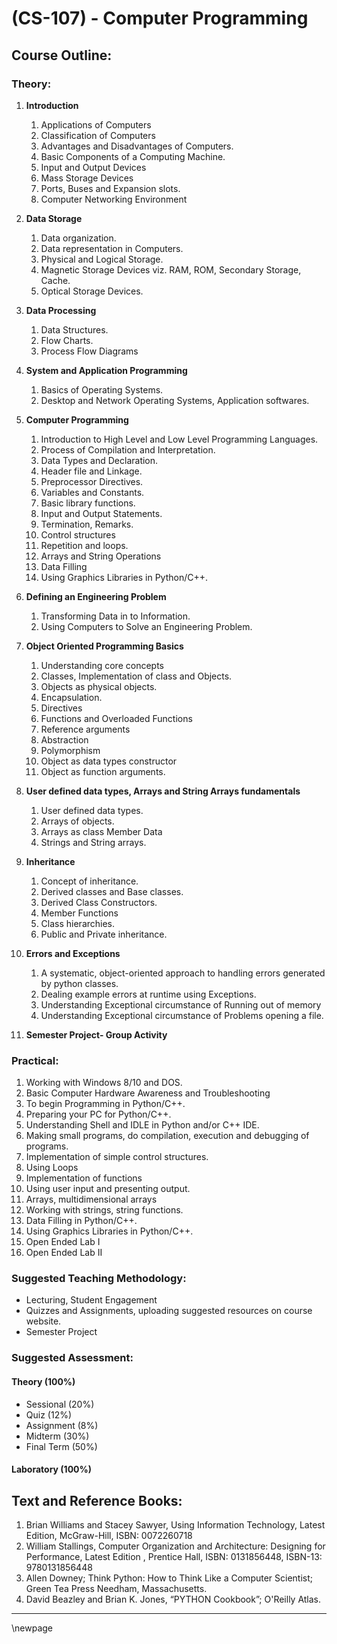 # **(CS-107) - Computer Programming**

## **Course Outline:**
### **Theory:**
1. **Introduction**
   1. Applications of Computers
   1. Classification of Computers
   1. Advantages and Disadvantages of Computers.
   1. Basic Components of a Computing Machine.
   1. Input and Output Devices
   1. Mass Storage Devices
   1. Ports, Buses and Expansion slots.
   1. Computer Networking Environment
1. **Data Storage**
   1. Data organization.
   1. Data representation in Computers.
   1. Physical and Logical Storage.
   1. Magnetic Storage Devices viz. RAM, ROM, Secondary Storage, Cache.
   1. Optical Storage Devices.
1. **Data Processing**
   1. Data Structures.
   1. Flow Charts.
   1. Process Flow Diagrams
1. **System and Application Programming**
   1. Basics of Operating Systems.
   1. Desktop and Network Operating Systems, Application softwares.
1. **Computer Programming**
   1. Introduction to High Level and Low Level Programming Languages.
   1. Process of Compilation and Interpretation.
   1. Data Types and Declaration.
   1. Header file and Linkage.
   1. Preprocessor Directives.
   1. Variables and Constants.
   1. Basic library functions.
   1. Input and Output Statements.
   1. Termination, Remarks.
   1. Control structures
   1. Repetition and loops.
   1. Arrays and String Operations
   1. Data Filling
   1. Using Graphics Libraries in Python/C++.
1. **Defining an Engineering Problem**
   1. Transforming Data in to Information.
   1. Using Computers to Solve an Engineering Problem.
1. **Object Oriented Programming Basics**
   1. Understanding core concepts
   2. Classes, Implementation of class and Objects.
   3. Objects as physical objects.
   4. Encapsulation.
   5. Directives
   6. Functions and Overloaded Functions
   7. Reference arguments
   8. Abstraction
   9. Polymorphism
   10. Object as data types constructor
   11. Object as function arguments.
2. **User defined data types, Arrays and String Arrays fundamentals**
   1. User defined data types.
   2. Arrays of objects.
   3. Arrays as class Member Data
   4. Strings and String arrays.
3. **Inheritance**
   1. Concept of inheritance.
   2. Derived classes and Base classes.
   3. Derived Class Constructors.
   4. Member Functions
   5. Class hierarchies.
   6. Public and Private inheritance.
4. **Errors and Exceptions**
   1. A systematic, object-oriented approach to handling errors generated by python classes.
   2. Dealing example errors at runtime using Exceptions.
   3. Understanding Exceptional circumstance of Running out of memory
   4. Understanding Exceptional circumstance of Problems opening a file.

1. **Semester Project- Group Activity**

### **Practical:**

1. Working with Windows 8/10 and DOS.
1. Basic Computer Hardware Awareness and Troubleshooting
1. To begin Programming in Python/C++.
1. Preparing your PC for Python/C++.
1. Understanding Shell and IDLE in Python and/or C++ IDE.
1. Making small programs, do compilation, execution and debugging of programs.
1. Implementation of simple control structures.
1. Using Loops
1. Implementation of functions
1. Using user input and presenting output.
1. Arrays, multidimensional arrays
1. Working with strings, string functions.
1. Data Filling in Python/C++.
1. Using Graphics Libraries in Python/C++.
1. Open Ended Lab I
1. Open Ended Lab II
   
### **Suggested Teaching Methodology:**
- Lecturing, Student Engagement
- Quizzes and Assignments, uploading suggested resources on course website.
- Semester Project
  
### **Suggested Assessment:**

#### **Theory (100%)**

- Sessional (20%)
- Quiz (12%)
- Assignment (8%)
- Midterm (30%)
- Final Term (50%)

#### **Laboratory (100%)**

## **Text and Reference Books:**

1. Brian Williams and Stacey Sawyer, Using Information Technology, Latest Edition, McGraw-Hill, ISBN: 0072260718
1. William Stallings, Computer Organization and Architecture: Designing for Performance, Latest Edition , Prentice Hall, ISBN: 0131856448, ISBN-13: 9780131856448
1. Allen Downey; Think Python: How to Think Like a Computer Scientist; Green Tea Press Needham, Massachusetts.
1. David Beazley and Brian K. Jones, “PYTHON Cookbook”; O'Reilly Atlas.

___
\newpage